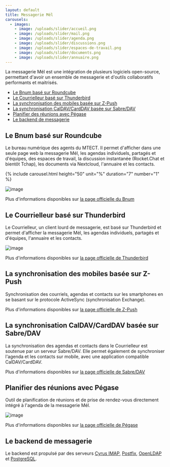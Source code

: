 ```yaml
---
layout: default
title: Messagerie Mél
carousels:
  - images: 
    - image: /uploads/slider/accueil.png
    - image: /uploads/slider/mail.png
    - image: /uploads/slider/agenda.png
    - image: /uploads/slider/discussions.png
    - image: /uploads/slider/espaces-de-travail.png
    - image: /uploads/slider/documents.png
    - image: /uploads/slider/annuaire.png
---
```


La messagerie Mél est une intégration de plusieurs logiciels open-source, permettant d'avoir un ensemble de messagerie et d'outils collaboratifs performants et maitrisés.

- [Le Bnum basé sur Roundcube](#le-bnum-basé-sur-roundcube)
- [Le Courrielleur basé sur Thunderbird](#le-courrielleur-basé-sur-thunderbird)
- [La synchronisation des mobiles basée sur Z-Push](#la-synchronisation-des-mobiles-basée-sur-z-push)
- [La synchronisation CalDAV/CardDAV basée sur Sabre/DAV](#la-synchronisation-caldavcarddav-basée-sur-sabredav)
- [Planifier des réunions avec Pégase](#planifier-des-réunions-avec-pégase)
- [Le backend de messagerie](#le-backend-de-messagerie)

## Le Bnum basé sur Roundcube

Le bureau numérique des agents du MTECT. Il permet d'afficher dans une seule page web la messagerie Mél, les agendas individuels, partagés et d'équipes, des espaces de travail, la discussion instantanée (Rocket.Chat et bientôt Tchap), les documents via Nextcloud, l'annuaire et les contacts.

{% include carousel.html height="50" unit="%" duration="7" number="1" %}


![image](https://github.com/messagerie-melanie2/messagerie-melanie2.github.io/assets/3693239/9eeb6891-01bd-490e-a2a7-2bb7800de567)

Plus d'informations disponibles sur [la page officielle du Bnum](https://messagerie-melanie2.github.io/Bnum)

## Le Courrielleur basé sur Thunderbird

Le Courrielleur, un client lourd de messagerie, est basé sur Thunderbird et permet d'afficher la messagerie Mél, les agendas individuels, partagés et d'équipes, l'annuaire et les contacts.

![image](https://github.com/messagerie-melanie2/messagerie-melanie2.github.io/assets/3693239/5a76f13f-f30b-476d-9549-8e49b0503ecd)

Plus d'informations disponibles sur [la page officielle de Thunderbird](https://www.thunderbird.net/fr/)

## La synchronisation des mobiles basée sur Z-Push

Synchronisation des courriels, agendas et contacts sur les smartphones en se basant sur le protocole ActiveSync (synchronisation Exchange).

Plus d'informations disponibles sur [la page officielle de Z-Push](https://z-push.org/index.html)

## La synchronisation CalDAV/CardDAV basée sur Sabre/DAV

La synchronisation des agendas et contacts dans le Courrielleur est soutenue par un serveur Sabre/DAV. Elle permet également de synchroniser l'agenda et les contacts sur mobile, avec une application compatible CalDAV/CardDAV.

Plus d'informations disponibles sur [la page officielle de Sabre/DAV](https://sabre.io/)

## Planifier des réunions avec Pégase

Outil de planification de réunions et de prise de rendez-vous directement intégré à l'agenda de la messagerie Mél.

![image](https://github.com/messagerie-melanie2/messagerie-melanie2.github.io/assets/3693239/d1f61a61-cfdb-435b-8956-b1cd86c4d345)

Plus d'informations disponibles sur [la page officielle de Pégase](https://messagerie-melanie2.github.io/Pegase)

## Le backend de messagerie

Le backend est propulsé par des serveurs [Cyrus IMAP](https://www.cyrusimap.org/), [Postfix](https://www.postfix.org/), [OpenLDAP](https://www.openldap.org/) et [PostgreSQL](https://www.postgresql.org/).
